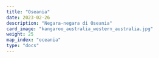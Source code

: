 ```yaml
---
title: "Oseania"
date: 2023-02-26
description: "Negara-negara di Oseania"
card_image: "kangaroo_australia_western_australia.jpg"
weight: 25
map_index: "oceania"
type: "docs"
---
```

